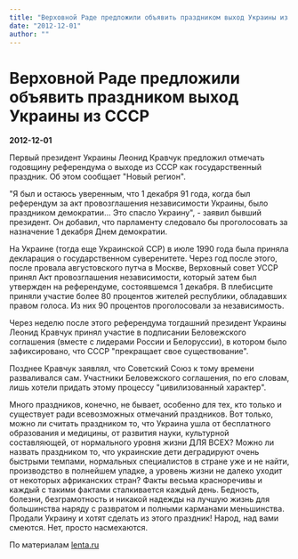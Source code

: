 ```yaml
---
title: "Верховной Раде предложили объявить праздником выход Украины из СССР"
date: "2012-12-01"
author: ""
---
```


# Верховной Раде предложили объявить праздником выход Украины из СССР

**2012-12-01** 

Первый президент Украины Леонид Кравчук предложил отмечать годовщину референдума о выходе из СССР как государственный праздник. Об этом сообщает "Новый регион".

"Я был и остаюсь уверенным, что 1 декабря 91 года, когда был референдум за акт провозглашения независимости Украины, было праздником демократии... Это спасло Украину", - заявил бывший президент. Он добавил, что парламенту следовало бы проголосовать за назначение 1 декабря Днем демократии.

На Украине (тогда еще Украинской ССР) в июле 1990 года была приняла декларация о государственном суверенитете. Через год после этого, после провала августовского путча в Москве, Верховный совет УССР принял Акт провозглашения независимости, который затем был утвержден на референдуме, состоявшемся 1 декабря. В плебисците приняли участие более 80 процентов жителей республики, обладавших правом голоса. Из них 90 процентов проголосовали за независимость.

Через неделю после этого референдума тогдашний президент Украины Леонид Кравчук принял участие в подписании Беловежского соглашения (вместе с лидерами России и Белоруссии), в котором было зафиксировано, что СССР "прекращает свое существование".

Позднее Кравчук заявлял, что Советский Союз к тому времени разваливался сам. Участники Беловежского соглашения, по его словам, лишь хотели придать этому процессу "цивилизованный характер".

Много праздников, конечно, не бывает, особенно для тех, кто только и существует ради всевозможных отмечаний праздников. Вот только, можно ли считать праздником то, что Украина ушла от бесплатного образования и медицины, от развития науки, культурной составляющей, от нормального уровня жизни ДЛЯ ВСЕХ? Можно ли назвать праздником то, что украинские дети деградируют очень быстрыми темпами, нормальных специалистов в стране уже и не найти, производство в полнейшем упадке, а уровень жизни не далеко уходит от некоторых африканских стран? Факты весьма красноречивы и каждый с такими фактами сталкивается каждый день. Бедность, болезни, безграмотность и никакой надежды на лучшую жизнь для большинства наряду с развратом и полными карманами меньшинства. Продали Украину и хотят сделать из этого праздник! Народ, над вами смеются. Нет, просто насмехаются.

По материалам [lenta.ru](http://lenta.ru/news/2012/11/30/celebrate/)